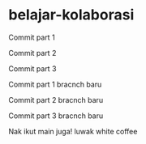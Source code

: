 # belajar-kolaborasi

Commit part 1  

Commit part 2  

Commit part 3  

Commit part 1 bracnch baru  

Commit part 2 bracnch baru  

Commit part 3 bracnch baru  

Nak ikut main juga! luwak white coffee  
